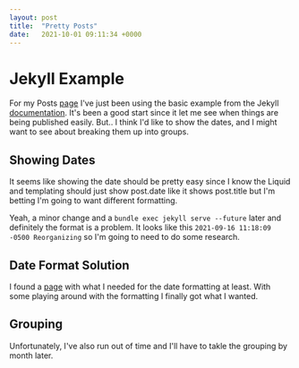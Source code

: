 ```yaml
---
layout: post
title:  "Pretty Posts"
date:   2021-10-01 09:11:34 +0000
---
```


# Jekyll Example
For my Posts [page](/posts/) I've just been using the basic example from the Jekyll [documentation][doc]. It's been a good start since it let me see when things are being published easily. But.. I think I'd like to show the dates, and I might want to see about breaking them up into groups.  

## Showing Dates
It seems like showing the date should be pretty easy since I know the Liquid and templating should just show post.date like it shows post.title but I'm betting I'm going to want different formatting.  

Yeah, a minor change and a ```bundle exec jekyll serve --future``` later and definitely the format is a problem. It looks like this ```2021-09-16 11:18:09 -0500 Reorganizing``` so I'm going to need to do some research.  

## Date Format Solution
I found a [page][date-format] with what I needed for the date formatting at least. With some playing around with the formatting I finally got what I wanted.  

## Grouping
Unfortunately, I've also run out of time and I'll have to takle the grouping by month later.  

[doc]: https://jekyllrb.com/docs/posts/#:~:text=Creating%20an-,index%20of%20posts,-on%20another%20page
[date-format]: https://help.looker.com/hc/en-us/articles/360023800253-Easy-Date-Formatting-with-Liquid
